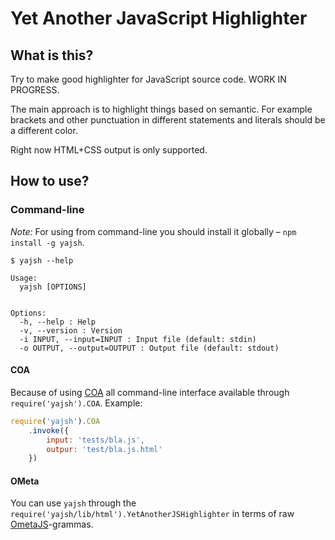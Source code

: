 # Yet Another JavaScript Highlighter

## What is this?

Try to make good highlighter for JavaScript source code. WORK IN PROGRESS.

The main approach is to highlight things based on semantic.
For example brackets and other punctuation in different statements and literals should be a different color.

Right now HTML+CSS output is only supported.

## How to use?

### Command-line

*Note:* For using from command-line you should install it globally – `npm install -g yajsh`.

```
$ yajsh --help

Usage:
  yajsh [OPTIONS]


Options:
  -h, --help : Help
  -v, --version : Version
  -i INPUT, --input=INPUT : Input file (default: stdin)
  -o OUTPUT, --output=OUTPUT : Output file (default: stdout)
```

#### COA

Because of using [COA](https://github.com/veged/coa/) all command-line interface available through `require('yajsh').COA`.
Example:

```javascript
require('yajsh').COA
    .invoke({
        input: 'tests/bla.js',
        outpur: 'test/bla.js.html'
    })
```

#### OMeta

You can use `yajsh` through the `require('yajsh/lib/html').YetAnotherJSHighlighter` in terms of raw [OmetaJS](https://github.com/veged/ometa-js/)-grammas.
